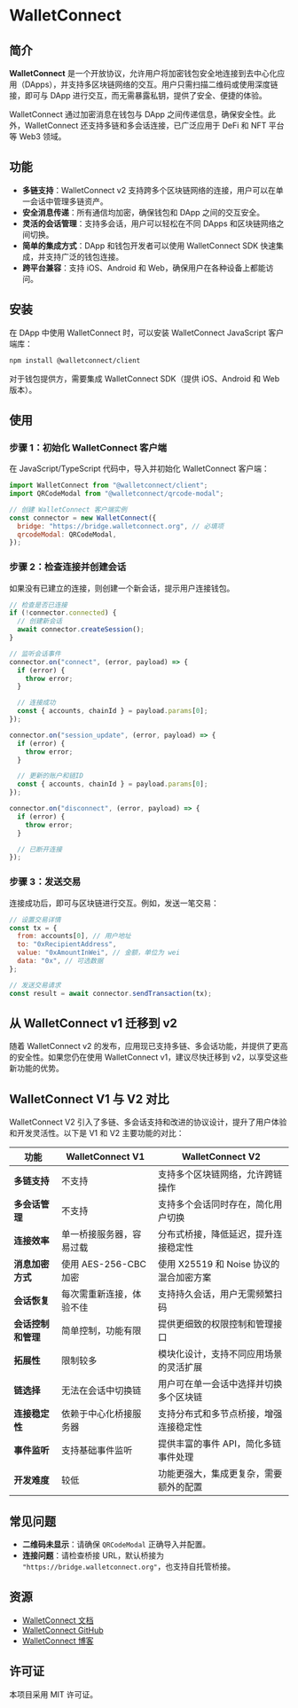 # WalletConnect

## 简介

**WalletConnect** 是一个开放协议，允许用户将加密钱包安全地连接到去中心化应用（DApps），并支持多区块链网络的交互。用户只需扫描二维码或使用深度链接，即可与 DApp 进行交互，而无需暴露私钥，提供了安全、便捷的体验。

WalletConnect 通过加密消息在钱包与 DApp 之间传递信息，确保安全性。此外，WalletConnect 还支持多链和多会话连接，已广泛应用于 DeFi 和 NFT 平台等 Web3 领域。

## 功能

- **多链支持**：WalletConnect v2 支持跨多个区块链网络的连接，用户可以在单一会话中管理多链资产。
- **安全消息传递**：所有通信均加密，确保钱包和 DApp 之间的交互安全。
- **灵活的会话管理**：支持多会话，用户可以轻松在不同 DApps 和区块链网络之间切换。
- **简单的集成方式**：DApp 和钱包开发者可以使用 WalletConnect SDK 快速集成，并支持广泛的钱包连接。
- **跨平台兼容**：支持 iOS、Android 和 Web，确保用户在各种设备上都能访问。

## 安装

在 DApp 中使用 WalletConnect 时，可以安装 WalletConnect JavaScript 客户端库：

```bash
npm install @walletconnect/client
```

对于钱包提供方，需要集成 WalletConnect SDK（提供 iOS、Android 和 Web 版本）。

## 使用

### 步骤 1：初始化 WalletConnect 客户端

在 JavaScript/TypeScript 代码中，导入并初始化 WalletConnect 客户端：

```javascript
import WalletConnect from "@walletconnect/client";
import QRCodeModal from "@walletconnect/qrcode-modal";

// 创建 WalletConnect 客户端实例
const connector = new WalletConnect({
  bridge: "https://bridge.walletconnect.org", // 必填项
  qrcodeModal: QRCodeModal,
});
```

### 步骤 2：检查连接并创建会话

如果没有已建立的连接，则创建一个新会话，提示用户连接钱包。

```javascript
// 检查是否已连接
if (!connector.connected) {
  // 创建新会话
  await connector.createSession();
}

// 监听会话事件
connector.on("connect", (error, payload) => {
  if (error) {
    throw error;
  }

  // 连接成功
  const { accounts, chainId } = payload.params[0];
});

connector.on("session_update", (error, payload) => {
  if (error) {
    throw error;
  }

  // 更新的账户和链ID
  const { accounts, chainId } = payload.params[0];
});

connector.on("disconnect", (error, payload) => {
  if (error) {
    throw error;
  }

  // 已断开连接
});
```

### 步骤 3：发送交易

连接成功后，即可与区块链进行交互。例如，发送一笔交易：

```javascript
// 设置交易详情
const tx = {
  from: accounts[0], // 用户地址
  to: "0xRecipientAddress",
  value: "0xAmountInWei", // 金额，单位为 wei
  data: "0x", // 可选数据
};

// 发送交易请求
const result = await connector.sendTransaction(tx);
```

## 从 WalletConnect v1 迁移到 v2

随着 WalletConnect v2 的发布，应用现已支持多链、多会话功能，并提供了更高的安全性。如果您仍在使用 WalletConnect v1，建议尽快迁移到 v2，以享受这些新功能的优势。


## WalletConnect V1 与 V2 对比

WalletConnect V2 引入了多链、多会话支持和改进的协议设计，提升了用户体验和开发灵活性。以下是 V1 和 V2 主要功能的对比：

| 功能                      | WalletConnect V1                        | WalletConnect V2                               |
|---------------------------|-----------------------------------------|------------------------------------------------|
| **多链支持**               | 不支持                                  | 支持多个区块链网络，允许跨链操作               |
| **多会话管理**             | 不支持                                  | 支持多个会话同时存在，简化用户切换             |
| **连接效率**               | 单一桥接服务器，容易过载               | 分布式桥接，降低延迟，提升连接稳定性           |
| **消息加密方式**           | 使用 AES-256-CBC 加密                    | 使用 X25519 和 Noise 协议的混合加密方案         |
| **会话恢复**               | 每次需重新连接，体验不佳                | 支持持久会话，用户无需频繁扫码                  |
| **会话控制和管理**         | 简单控制，功能有限                     | 提供更细致的权限控制和管理接口                  |
| **拓展性**                 | 限制较多                                | 模块化设计，支持不同应用场景的灵活扩展          |
| **链选择**                 | 无法在会话中切换链                     | 用户可在单一会话中选择并切换多个区块链          |
| **连接稳定性**             | 依赖于中心化桥接服务器                 | 支持分布式和多节点桥接，增强连接稳定性          |
| **事件监听**               | 支持基础事件监听                       | 提供丰富的事件 API，简化多链事件处理            |
| **开发难度**               | 较低                                    | 功能更强大，集成更复杂，需要额外的配置           |

## 常见问题

- **二维码未显示**：请确保 `QRCodeModal` 正确导入并配置。
- **连接问题**：请检查桥接 URL，默认桥接为 `"https://bridge.walletconnect.org"`，也支持自托管桥接。

## 资源

- [WalletConnect 文档](https://docs.walletconnect.com/)
- [WalletConnect GitHub](https://github.com/WalletConnect)
- [WalletConnect 博客](https://walletconnect.com/blog)

## 许可证

本项目采用 MIT 许可证。
